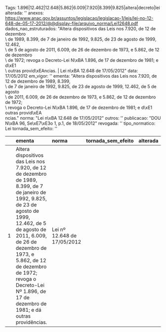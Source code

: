 Tags: 1.896|12.462|12.648|5.862|6.009|7.920|8.399|9.825|altera|decreto|lei
alterada: ''
anexos: https://www.anac.gov.br/assuntos/legislacao/legislacao-1/leis/lei-no-12-648-de-05-17-2012/@@display-file/arquivo_norma/Lei12648.pdf
dados_nao_estruturados: "Altera dispositivos das Leis nos 7.920, de 12 de dezembro\
  \ de 1989, 8.399, de 7 de janeiro de 1992, 9.825, de 23 de agosto de 1999, 12.462,\
  \ de 5 de agosto de 2011, 6.009, de 26 de dezembro de 1973, e 5.862, de 12 de dezembro\
  \ de 1972; revoga o Decreto-Lei N\xBA 1.896, de 17 de dezembro de 1981; e d\xE1\
  \ outras provid\xEAncias. | Lei n\xBA 12.648 de 17/05/2012"
data: 17/05/2012
em_vigor: ''
ementa: "Altera dispositivos das Leis nos 7.920, de 12 de dezembro de 1989, 8.399,\
  \ de 7 de janeiro de 1992, 9.825, de 23 de agosto de 1999, 12.462, de 5 de agosto\
  \ de 2011, 6.009, de 26 de dezembro de 1973, e 5.862, de 12 de dezembro de 1972;\
  \ revoga o Decreto-Lei N\xBA 1.896, de 17 de dezembro de 1981; e d\xE1 outras provid\xEA\
  ncias."
norma: "Lei n\xBA 12.648 de 17/05/2012"
outros: ''
publicacao: "DOU N\xBA 96, Se\xE7\xE3o 1, p.1, de 18/05/2012"
revogada: ''
tipo_normatico: Lei
tornada_sem_efeito: ''


|    | ementa                                                                                                                                                                                                                                                                                                                       | norma                       | tornada_sem_efeito   | alterada   | data       | outros   | tipo_normatico   | publicacao                             | revogada   | em_vigor   | anexos                                                                                                                              | dados_nao_estruturados                                                                                                                                                                                                                                                                                                                                     | Tags                                                                 |
|---:|:-----------------------------------------------------------------------------------------------------------------------------------------------------------------------------------------------------------------------------------------------------------------------------------------------------------------------------|:----------------------------|:---------------------|:-----------|:-----------|:---------|:-----------------|:---------------------------------------|:-----------|:-----------|:------------------------------------------------------------------------------------------------------------------------------------|:-----------------------------------------------------------------------------------------------------------------------------------------------------------------------------------------------------------------------------------------------------------------------------------------------------------------------------------------------------------|:---------------------------------------------------------------------|
|  1 | Altera dispositivos das Leis nos 7.920, de 12 de dezembro de 1989, 8.399, de 7 de janeiro de 1992, 9.825, de 23 de agosto de 1999, 12.462, de 5 de agosto de 2011, 6.009, de 26 de dezembro de 1973, e 5.862, de 12 de dezembro de 1972; revoga o Decreto-Lei Nº 1.896, de 17 de dezembro de 1981; e dá outras providências. | Lei nº 12.648 de 17/05/2012 |                      |            | 17/05/2012 |          | Lei              | DOU Nº 96, Seção 1, p.1, de 18/05/2012 |            |            | https://www.anac.gov.br/assuntos/legislacao/legislacao-1/leis/lei-no-12-648-de-05-17-2012/@@display-file/arquivo_norma/Lei12648.pdf | Altera dispositivos das Leis nos 7.920, de 12 de dezembro de 1989, 8.399, de 7 de janeiro de 1992, 9.825, de 23 de agosto de 1999, 12.462, de 5 de agosto de 2011, 6.009, de 26 de dezembro de 1973, e 5.862, de 12 de dezembro de 1972; revoga o Decreto-Lei Nº 1.896, de 17 de dezembro de 1981; e dá outras providências. | Lei nº 12.648 de 17/05/2012 | 1.896|12.462|12.648|5.862|6.009|7.920|8.399|9.825|altera|decreto|lei |